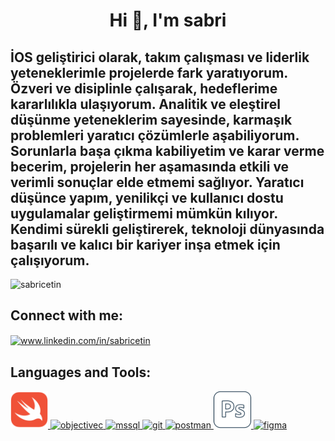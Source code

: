 <h1 align="center">Hi 👋, I'm sabri</h1>
<h2 align="start">İOS geliştirici olarak, takım çalışması ve liderlik yeteneklerimle projelerde fark yaratıyorum. Özveri ve disiplinle çalışarak, hedeflerime kararlılıkla ulaşıyorum. Analitik ve eleştirel düşünme yeteneklerim sayesinde, karmaşık problemleri yaratıcı çözümlerle aşabiliyorum. Sorunlarla başa çıkma kabiliyetim ve karar verme becerim, projelerin her aşamasında etkili ve verimli sonuçlar elde etmemi sağlıyor. Yaratıcı düşünce yapım, yenilikçi ve kullanıcı dostu uygulamalar geliştirmemi mümkün kılıyor. Kendimi sürekli geliştirerek, teknoloji dünyasında başarılı ve kalıcı bir kariyer inşa etmek için çalışıyorum.</h2>

<p align="left"> <img src="https://komarev.com/ghpvc/?username=sabricetin&label=Profile%20views&color=0e75b6&style=flat" alt="sabricetin" /> </p>

<h2 align="left">Connect with me:</h2>
<p align="left">
<a href="https://www.linkedin.com/in/sabricetin/" target="blank"><img align="center" src="https://raw.githubusercontent.com/rahuldkjain/github-profile-readme-generator/master/src/images/icons/Social/linked-in-alt.svg" alt="www.linkedin.com/in/sabricetin" height="30" width="60" /></a>
</p>

<h2 align="left">Languages and Tools:</h2>
<p align="left"> <a href="https://developer.apple.com/swift/" target="_blank" rel="noreferrer"> <img src="https://raw.githubusercontent.com/devicons/devicon/master/icons/swift/swift-original.svg" alt="swift" width="60" height="60"/> </a>  <a href="https://developer.apple.com/library/archive/documentation/Cocoa/Conceptual/ProgrammingWithObjectiveC/Introduction/Introduction.html" target="_blank" rel="noreferrer"> <img src="https://www.vectorlogo.zone/logos/apple_objectivec/apple_objectivec-icon.svg" alt="objectivec" width="60" height="60"/><a href="https://www.microsoft.com/en-us/sql-server" target="_blank" rel="noreferrer"> <img src="https://www.svgrepo.com/show/303229/microsoft-sql-server-logo.svg" alt="mssql" width="60" height="60"/>  </a>  <a href="https://git-scm.com/" target="_blank" rel="noreferrer"> <img src="https://www.vectorlogo.zone/logos/git-scm/git-scm-icon.svg" alt="git" width="60" height="60"/> </a> <a href="https://postman.com" target="_blank" rel="noreferrer"> <img src="https://www.vectorlogo.zone/logos/getpostman/getpostman-icon.svg" alt="postman" width="60" height="60"/> </a> <a href="https://www.photoshop.com/en" target="_blank" rel="noreferrer"> <img src="https://raw.githubusercontent.com/devicons/devicon/master/icons/photoshop/photoshop-line.svg" alt="photoshop" width="60" height="60"/> </a> <a href="https://www.figma.com/" target="_blank" rel="noreferrer"> <img src="https://www.vectorlogo.zone/logos/figma/figma-icon.svg" alt="figma" width="60" height="60"/> </a>   </p>
